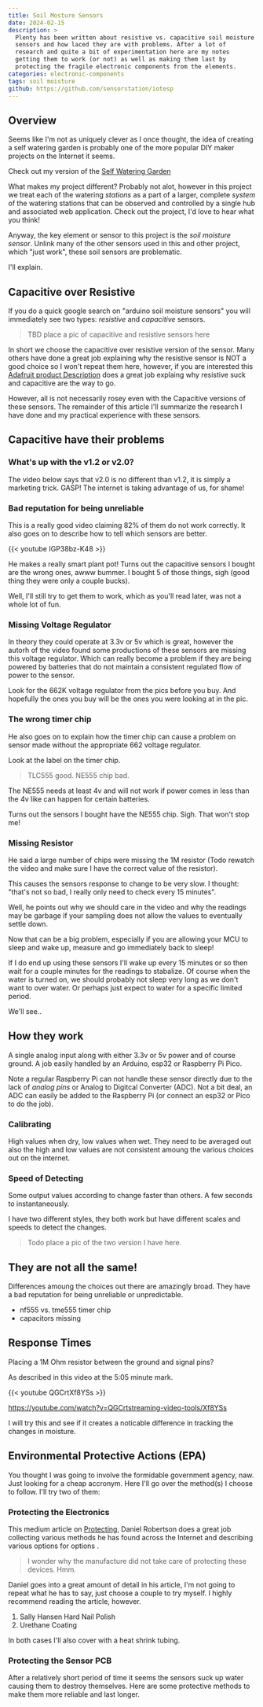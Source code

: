 ```yaml
---
title: Soil Mosture Sensors
date: 2024-02-15
description: >
  Plenty has been written about resistive vs. capacitive soil moisture
  sensors and how laced they are with problems. After a lot of
  research and quite a bit of experimentation here are my notes
  getting them to work (or not) as well as making them last by
  protecting the fragile electronic components from the elements. 
categories: electronic-components
tags: soil moisture
github: https://github.com/sensorstation/iotesp
---
```


## Overview

Seems like I'm not as uniquely clever as I once thought, the idea of
creating a self watering garden is probably one of the more popular
DIY maker projects on the Internet it seems.

Check out my version of the [Self Watering Garden](/iot/self-watering-garden)

What makes my project different?  Probably not alot, however in this
project we treat each of the watering _stations_ as a part of a
larger, complete _system_ of the watering stations that can be
observed and controlled by a single hub and associated web
application. Check out the project, I'd love to hear what you 
think! 

Anyway, the key element or sensor to this project is the _soil
moisture sensor_. Unlink many of the other sensors used in this and
other project, which "just work", these soil sensors are problematic.

I'll explain.

## Capacitive over Resistive

If you do a quick google search on "arduino soil moisture sensors" you
will immediately see two types: _resistive_ and _capacitive_ sensors.

> TBD place a pic of capacitive and resistive sensors here

In short we choose the capacitive over resistive version of the
sensor. Many others have done a great job explaining why the resistive
sensor is NOT a good choice so I won't repeat them here, however, if
you are interested this 
[Adafruit product Description](https://www.adafruit.com/product/4026) 
does a great job explaing why resistive suck and capacitive are the
way to go.

However, all is not necessarily rosey even with the Capacitive
versions of these sensors. The remainder of this article I'll
summarize the research I have done and my practical experience with
these sensors.

## Capacitive have their problems

### What's up with the v1.2 or v2.0?

The video below says that v2.0 is no different than v1.2, it is simply a
marketing trick. GASP! The internet is taking advantage of us, for
shame! 

### Bad reputation for being unreliable

This is a really good video claiming 82% of them do not work
correctly. It also goes on to describe how to tell which sensors are
better. 

{{< youtube IGP38bz-K48 >}}

He makes a really smart plant pot! Turns out the capacitive sensors I
bought are the wrong ones, awww bummer. I bought 5 of those things,
sigh (good thing they were only a couple bucks).

Well, I'll still try to get them to work, which as you'll read later,
was not a whole lot of fun.

### Missing Voltage Regulator

In theory they could operate at 3.3v or 5v which is great, however the
autorh of the video found some productions of these sensors are
missing this voltage regulator. Which can really become a problem if
they are being powered by batteries that do not maintain a consistent
regulated flow of power to the sensor. 

Look for the 662K voltage regulator from the pics before you buy. And
hopefully the ones you buy will be the ones you were looking at in the
pic. 

### The wrong timer chip

He also goes on to explain how the timer chip can cause a problem on
sensor made without the appropriate 662 voltage regulator.

Look at the label on the timer chip.

> TLC555 good.  NE555 chip bad.

The NE555 needs at least 4v and will not work if power comes in less
than the 4v like can happen for certain batteries.

Turns out the sensors I bought have the NE555 chip. Sigh. That won't
stop me!

### Missing Resistor

He said a large number of chips were missing the 1M resistor (Todo
rewatch the video and make sure I have the correct value of the
resistor). 

This causes the sensors response to change to be very slow. I thought:
"that's not so bad, I really only need to check every 15 minutes".

Well, he points out why we should care in the video and why the
readings may be garbage if your sampling does not allow the values to
eventually settle down.

Now that can be a big problem, especially if you are allowing your MCU
to sleep and wake up, measure and go immediately back to sleep!

If I do end up using these sensors I'll wake up every 15 minutes or so
then wait for a couple minutes for the readings to stabalize. Of
course when the water is turned on, we should probably not sleep very
long as we don't want to over water.  Or perhaps just expect to water
for a specific limited period.

We'll see..

## How they work

A single analog input along with either 3.3v or 5v power and of course
ground.  A job easily handled by an Arduino, esp32 or Raspberry Pi
Pico. 

Note a regular Raspberry Pi can not handle these sensor directly due
to the lack of _analog pins_ or Analog to Digitcal Converter
(ADC). Not a bit deal, an ADC can easily be added to the Raspberry Pi
(or connect an esp32 or Pico to do the job).

### Calibrating 

High values when dry, low values when wet. They need to be averaged
out also the high and low values are not consistent amoung the various
choices out on the internet.

### Speed of Detecting

Some output values according to change faster than others.  A few
seconds to instantaneously. 

I have two different styles, they both work but have different scales
and speeds to detect the changes.

> Todo place a pic of the two version I have here.

## They are not all the same!

Differences amoung the choices out there are amazingly broad. They
have a bad reputation for being unreliable or unpredictable.

- nf555 vs. tme555 timer chip
- capacitors missing

## Response Times

Placing a 1M Ohm resistor between the ground and signal pins? 

As described in this video at the 5:05 minute mark.

{{< youtube QGCrtXf8YSs >}}

https://youtube.com/watch?v=QGCrtstreaming-video-tools/Xf8YSs 

I will try this and see if it creates a noticable difference in
tracking the changes in moisture.

## Environmental Protective Actions (EPA)

You thought I was going to involve the formidable government agency,
naw. Just looking for a cheap accronym. Here I'll go over the
method(s) I choose to follow. I'll try two of them:

### Protecting the Electronics

This medium article on 
[Protecting](https://medium.com/@d.robertson/protecting-capacitive-soil-moisture-sensors-e1ab81f1c4fb),
Daniel Robertson does a great job collecting various methods he has
found across the Internet and describing various options for 
options .

> I wonder why the manufacture did not take care of protecting these
> devices. Hmm.

Daniel goes into a great amount of detail in his article, I'm not
going to repeat what he has to say, just choose a couple to try
myself. I highly recommend reading the article, however.

1. Sally Hansen Hard Nail Polish
2. Urethane Coating 

In both cases I'll also cover with a heat shrink tubing. 

### Protecting the Sensor PCB

After a relatively short period of time it seems the sensors suck up
water causing them to destroy themselves.  Here are some protective
methods to make them more reliable and last longer.
